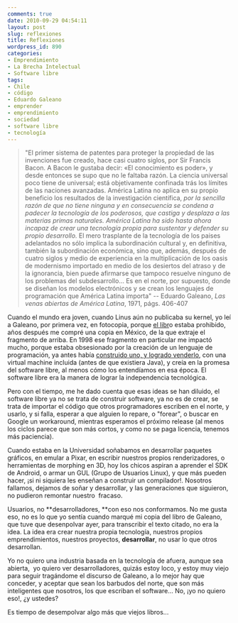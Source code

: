 ```yaml
---
comments: true
date: 2010-09-29 04:54:11
layout: post
slug: reflexiones
title: Reflexiones
wordpress_id: 890
categories:
- Emprendimiento
- La Brecha Intelectual
- Software libre
tags:
- Chile
- código
- Eduardo Galeano
- emprender
- emprendimiento
- sociedad
- software libre
- tecnología
---
```


> "El primer sistema de patentes para proteger la propiedad de las invenciones fue creado, hace casi cuatro siglos, por Sir Francis Bacon. A Bacon le gustaba decir: «El conocimiento es poder», y desde entonces se supo que no le faltaba razón. La ciencia universal poco tiene de universal; está objetivamente confinada trás los límites de las naciones avanzadas. América Latina no aplica en su propio beneficio los resultados de la investigación científica, _por la sencilla razón de que no tiene ninguna y en consecuencia se condena a padecer la tecnología de los poderosos, que castiga y desplaza a las materias primas naturales. América Latina ha sido hasta ahora incapaz de crear una tecnología propia para sustentar y defender su propio desarrollo._ El mero trasplante de la tecnología de los paises adelantados no sólo implica la subordinación cultural y, en definitiva, también la subordinación económica, sino que, además, después de cuatro siglos y medio de experiencia en la multiplicación de los oasis de modernismo importado en medio de los desiertos del atraso y de la ignorancia, bien puede afirmarse que tampoco resuelve ninguno de los problemas del subdesarrollo... Es en el norte, por supuesto, donde se diseñan los modelos electrónicos y se crean los lenguajes de programación que América Latina importa" -- Eduardo Galeano, _Las venas abiertas de América Latina_, 1971, págs. 406-407


Cuando el mundo era joven, cuando Linus aún no publicaba su kernel, yo leí a Galeano, por primera vez, en fotocopia, porque [el libr](http://es.wikipedia.org/wiki/Las_venas_abiertas_de_Am%C3%A9rica_Latina)o estaba prohibido, años después me compré una copia en México, de la que extraje el fragmento de arriba. En 1998 ese fragmento en particular me impactó mucho, porque estaba obsesionado por la creación de un lenguaje de programación, ya antes había [construido uno, y logrado venderlo](http://www.lnds.net/blog/2007/12/fortran.html), con una virtual machine incluida (antes de que existiera Java), y creía en la promesa del software libre, al menos cómo los entendíamos en esa época. El software libre era la manera de lograr la independencia tecnológica.

Pero con el tiempo, me he dado cuenta que esas ideas se han diluido, el software libre ya no se trata de construir software, ya no es de crear, se trata de importar el código que otros programadores escriben en el norte, y usarlo, y si falla, esperar a que alguien lo repare, o "forear", o buscar en Google un workaround, mientras esperamos el próximo release (al menos los ciclos parece que son más cortos, y como no se paga licencia, tenemos más paciencia).

Cuando estaba en la Universidad soñabamos en desarrollar paquetes gráficos, en emular a Pixar, en escribir nuestros propios renderizadores, o herramientas de morphing en 3D, hoy los chicos aspiran a aprender el SDK de Android, o armar un GUL (Grupo de Usuarios Linux), y que más pueden hacer, ¡si ni siquiera les enseñan a construir un compilador!. Nosotros fallamos, dejamos de soñar y desarrollar, y las generaciones que siguieron, no pudieron remontar nuestro  fracaso.

Usuarios, no **desarrolladores, **con eso nos conformamos. No me gusta eso, no es lo que yo sentía cuando marqué mi copia del libro de Galeano, que tuve que desenpolvar ayer, para transcribir el texto citado, no era la idea. La idea era crear nuestra propia tecnología, nuestros propios emprendimientos, nuestros proyectos, **desarrollar**, no usar lo que otros desarrollan.

Yo no quiero una industria basada en la tecnología de afuera, aunque sea abierta,  yo quiero ver desarrolladores, quizás estoy loco, y estoy muy viejo para seguir tragándome el discurso de Galeano, a lo mejor hay que conceder, y aceptar que sean los barbudos del norte, que son más inteligentes que nosotros, los que escriban el software... No, ¡yo no quiero eso!, ¿y ustedes?

Es tiempo de desempolvar algo más que viejos libros...
